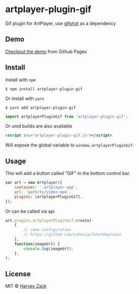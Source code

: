 # artplayer-plugin-gif

Gif plugin for ArtPlayer, use [gifshot](https://github.com/yahoo/gifshot) as a dependency

## Demo

[Checkout the demo](https://artplayer.org/gif/) from Github Pages

## Install

Install with `npm`

```
$ npm install artplayer-plugin-gif
```

Or install with `yarn`

```
$ yarn add artplayer-plugin-gif
```

```js
import artplayerPluginGif from 'artplayer-plugin-gif';
```

Or umd builds are also available

```html
<script src="artplayer-plugin-gif.js"></script>
```

Will expose the global variable to `window.artplayerPluginGif`.

## Usage

This will add a button called "GIF" in the bottom control bar.

```js
var art = new Artplayer({
    container: '.artplayer-app',
    url: 'path/to/video.mp4',
    plugins: [artplayerPluginGif],
});
```

Or can be called via api

```js
art.plugins.artplayerPluginGif.create(
    {
        // some configuration
        // https://github.com/yahoo/gifshot#options
    },
    function(imageUrl) {
        console.log(imageUrl);
    },
);
```

## License

MIT © [Harvey Zack](https://www.zhw-island.com/)
